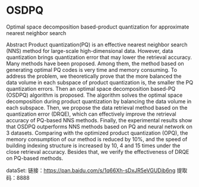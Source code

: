 # OSDPQ
Optimal space decomposition based-product quantization for approximate nearest neighbor search

Abstract
Product quantization(PQ) is an effective nearest neighbor search (NNS) method for large-scale high-dimensional data. However, data quantization brings quantization error that may lower the retrieval accuracy. Many methods have been proposed. Among them, the method based on generating optimal PQ codes is very time and memory consuming. To address the problem, we theoretically prove that the more balanced the data volume in each subspace of product quantization is, the smaller the PQ quantization errors. Then an optimal space decomposition based-PQ (OSDPQ) algorithm is proposed. The algorithm solves the optimal space decomposition during product quantization by balancing the data volume in each subspace. Then, we propose the data retrieval method based on the quantization error (DRQE), which can effectively improve the retrieval accuracy of PQ-based NNS methods. Finally, the experimental results show that OSDPQ outperforms NNS methods based on PQ and neural network on 3 datasets. Comparing with the optimized product quantization (OPQ), the memory consumption of our method is reduced by 10%, and the speed of building indexing structure is increased by 10, 4 and 15 times under the close retrieval accuracy. Besides that, we verify the effectiveness of DRQE on PQ-based methods.  

dataSet:
        链接：https://pan.baidu.com/s/1q66Xh-sDxJR5eVGUDib6ng 
        提取码：8888 
